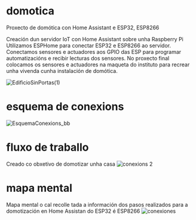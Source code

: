 # domotica
Proxecto de domótica con Home Assistant e ESP32, ESP8266

Creación dun servidor IoT con Home Assistant sobre unha Raspberry Pi
Utilizamos ESPHome para conectar ESP32 e ESP8266 ao servidor. 
Conectamos sensores e actuadores aos GPIO das ESP para programar automatizacións e recibir lecturas dos sensores.
No proxecto final colocamos os sensores e actuadores na maqueta do instituto para recrear unha vivenda cunha instalación de domótica.

![EdificioSinPortas(1)](https://user-images.githubusercontent.com/126872606/228348099-7fb05715-eebd-4826-916e-fc07074e7c42.png)

# esquema de conexions
![EsquemaConexions_bb](https://user-images.githubusercontent.com/129266916/236782351-df5ae071-1443-4334-87a4-58cfdb98bcc8.svg)

# fluxo de traballo
Creado co obxetivo de domotizar unha casa
![conexions 2](https://user-images.githubusercontent.com/129266916/236782586-000f552e-9b27-4fe0-aa16-aec8ffdcc1a8.jpg)

# mapa mental
Mapa mental o cal recolle tada a información dos pasos realizados para a domotización en Home Assistan do ESP32 é ESP8266
![conexiones](https://user-images.githubusercontent.com/129266916/236782621-98bfcda9-e887-4019-a21c-5f80aa173e68.jpg)
